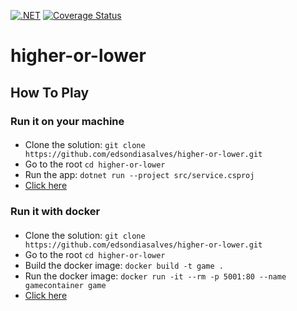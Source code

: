 [![.NET](https://github.com/edsondiasalves/higher-or-lower/actions/workflows/dotnet.yml/badge.svg)](https://github.com/edsondiasalves/higher-or-lower/actions/workflows/dotnet.yml) [![Coverage Status](https://coveralls.io/repos/github/edsondiasalves/higher-or-lower/badge.svg?branch=main)](https://coveralls.io/github/edsondiasalves/higher-or-lower?branch=main)

# higher-or-lower

## How To Play

### Run it on your machine
####  
- Clone the solution: `git clone https://github.com/edsondiasalves/higher-or-lower.git`
- Go to the root `cd higher-or-lower`
- Run the app: `dotnet run --project src/service.csproj`
- [Click here](https://localhost:5001/index.html)


### Run it with docker
####  
- Clone the solution: `git clone https://github.com/edsondiasalves/higher-or-lower.git`
- Go to the root `cd higher-or-lower`
- Build the docker image: `docker build -t game .`
- Run the docker image: `docker run -it --rm -p 5001:80 --name gamecontainer game`
- [Click here](http://localhost:5001/index.html)